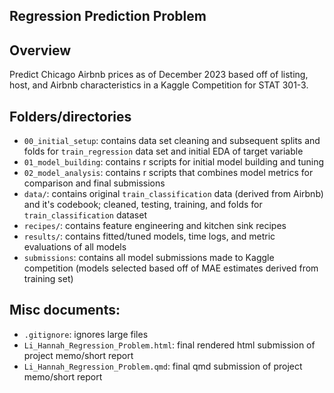 ## Regression Prediction Problem

## Overview 
Predict Chicago Airbnb prices as of December 2023 based off of listing, host, and Airbnb characteristics in a Kaggle Competition for STAT 301-3.  

## Folders/directories
- `00_initial_setup`: contains data set cleaning and subsequent splits and folds for `train_regression` data set and initial EDA of target variable 
- `01_model_building`: contains r scripts for initial model building and tuning 
- `02_model_analysis`: contains r scripts that combines model metrics for comparison and final submissions 
- `data/`: contains original `train_classification` data (derived from Airbnb) and it's codebook; cleaned, testing, training, and folds for `train_classification` dataset 
- `recipes/`: contains feature engineering and kitchen sink recipes 
- `results/`: contains fitted/tuned models, time logs, and metric evaluations of all models 
- `submissions`: contains all model submissions made to Kaggle competition (models selected based off of MAE estimates derived from training set)

## Misc documents: 
- `.gitignore`: ignores large files
- `Li_Hannah_Regression_Problem.html`: final rendered html submission of project memo/short report
- `Li_Hannah_Regression_Problem.qmd`: final qmd submission of project memo/short report

